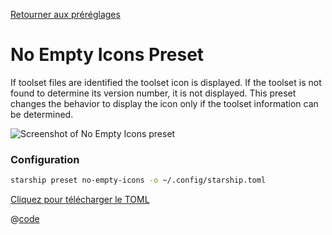 [Retourner aux préréglages](./README.md#no-empty-icons)

# No Empty Icons Preset

If toolset files are identified the toolset icon is displayed. If the toolset is not found to determine its version number, it is not displayed. This preset changes the behavior to display the icon only if the toolset information can be determined.

![Screenshot of No Empty Icons preset](/presets/img/no-empty-icons.png)

### Configuration

```sh
starship preset no-empty-icons -o ~/.config/starship.toml
```

[Cliquez pour télécharger le TOML](/presets/toml/no-empty-icons.toml)

@[code](../../.vuepress/public/presets/toml/no-empty-icons.toml)
